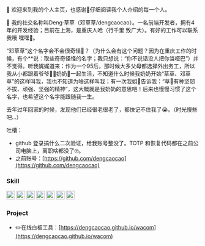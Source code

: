 👋 欢迎来到我的个人主页，也感谢🙏仔细阅读我个人介绍的每一个人。

👦 我的社交名称叫Deng·草草（邓草草/dengcaocao）。一名前端开发者，拥有4年的开发经验；目前在上海，是重庆人哈（行千里 致广大）。有好的工作可以联系我哦 嘿嘿🤞。

“邓草草”这个名字会不会很奇怪🤔？（为什么会有这个问题？因为在重庆工作的时候，有个**说：取些奇奇怪怪的名字；我只想说：“你不说话没人把你当哑巴”）并不觉得。听我娓娓道来：作为一个95后，那时候大多父母都选择外出务工，所以我从小都跟着爷爷👨‍🦳奶奶👵一起生活，不知道什么时候我奶奶开始“草草、邓草草”的这样叫我，我也不知道为啥这样叫我；有一次我姐👩告诉我：“草🌱有种坚韧不拔、顽强、坚强的精神”，这大概就是我奶奶的意思吧！后来也慢慢习惯了这个名字，也希望这个名字能跟随我一生。

去年过年回家的时候，发现他们已经很老很老了，都快记不住我了😭。（时光慢些吧...）

吐槽：
  - github 登录搞什么二次验证，给我账号整没了。TOTP 和恢复代码都在之前公司电脑上，离职啥都没了🙄。
  - 之前账号：[https://github.com/dengcaocao](https://github.com/dengcaocao)

### Skill

<code><img src="https://caocaodeng.github.io/static/skill/css.png" width="22" /></code>
<code><img src="https://caocaodeng.github.io/static/skill/javascript.png" width="22" /></code>
<code><img src="https://caocaodeng.github.io/static/skill/vue.png" width="22" /></code>
<code><img src="https://caocaodeng.github.io/static/skill/react.png" width="22" /></code>
<code><img src="https://caocaodeng.github.io/static/skill/typescript.png" width="22" /></code>
<code><img src="https://caocaodeng.github.io/static/skill/webpack.png" width="22" /></code>
<code><img src="https://caocaodeng.github.io/static/skill/nodejs.png" width="22" /></code>

### Project

- ✏️在线白板工具：[https://dengcaocao.github.io/wacom](https://dengcaocao.github.io/wacom)

<!---
caocaoDeng/caocaoDeng is a ✨ special ✨ repository because its `README.md` (this file) appears on your GitHub profile.
You can click the Preview link to take a look at your changes.
--->
